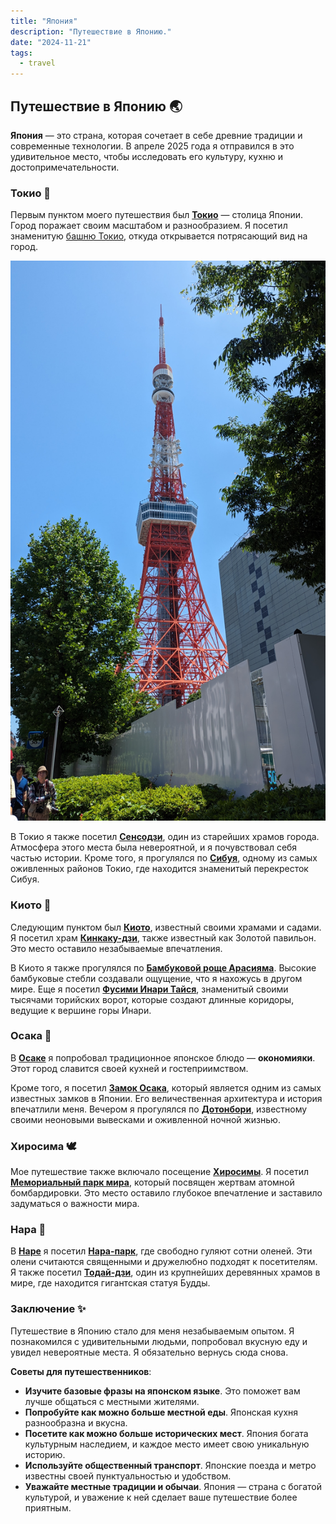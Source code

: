 ```yaml
---
title: "Япония"
description: "Путешествие в Японию."
date: "2024-11-21"
tags:
  - travel
---
```


## Путешествие в Японию 🌏

**Япония** — это страна, которая сочетает в себе древние традиции и современные технологии. В апреле 2025 года я отправился в это удивительное место, чтобы исследовать его культуру, кухню и достопримечательности.

### Токио 🗼

Первым пунктом моего путешествия был **[Токио](https://ru.wikipedia.org/wiki/Токио)** — столица Японии. Город поражает своим масштабом и разнообразием. Я посетил знаменитую [башню Токио](https://ru.wikipedia.org/wiki/Токийская_телебашня), откуда открывается потрясающий вид на город.

![Tokyo Tower](japan1.jpg)

В Токио я также посетил **[Сенсодзи](https://ru.wikipedia.org/wiki/Сэнсо-дзи)**, один из старейших храмов города. Атмосфера этого места была невероятной, и я почувствовал себя частью истории. Кроме того, я прогулялся по **[Сибуя](https://ru.wikipedia.org/wiki/Сибуя_(район))**, одному из самых оживленных районов Токио, где находится знаменитый перекресток Сибуя.

### Киото 🏯

Следующим пунктом был **[Киото](https://ru.wikipedia.org/wiki/Киото)**, известный своими храмами и садами. Я посетил храм **[Кинкаку-дзи](https://ru.wikipedia.org/wiki/Кинкаку-дзи)**, также известный как Золотой павильон. Это место оставило незабываемые впечатления.

В Киото я также прогулялся по **[Бамбуковой роще Арасияма](https://ru.wikipedia.org/wiki/Арасияма)**. Высокие бамбуковые стебли создавали ощущение, что я нахожусь в другом мире. Еще я посетил **[Фусими Инари Тайся](https://ru.wikipedia.org/wiki/Фусими_Инари-тайся)**, знаменитый своими тысячами торийских ворот, которые создают длинные коридоры, ведущие к вершине горы Инари.

### Осака 🍜

В **[Осаке](https://ru.wikipedia.org/wiki/Осака)** я попробовал традиционное японское блюдо — **окономияки**. Этот город славится своей кухней и гостеприимством.

Кроме того, я посетил **[Замок Осака](https://ru.wikipedia.org/wiki/Замок_Осака)**, который является одним из самых известных замков в Японии. Его величественная архитектура и история впечатлили меня. Вечером я прогулялся по **[Дотонбори](https://ru.wikipedia.org/wiki/Дотонбори)**, известному своими неоновыми вывесками и оживленной ночной жизнью.

### Хиросима 🕊️

Мое путешествие также включало посещение **[Хиросимы](https://ru.wikipedia.org/wiki/Хиросима)**. Я посетил **[Мемориальный парк мира](https://ru.wikipedia.org/wiki/Мемориальный_парк_мира)**, который посвящен жертвам атомной бомбардировки. Это место оставило глубокое впечатление и заставило задуматься о важности мира.

### Нара 🦌

В **[Наре](https://ru.wikipedia.org/wiki/Нара)** я посетил **[Нара-парк](https://ru.wikipedia.org/wiki/Нара-парк)**, где свободно гуляют сотни оленей. Эти олени считаются священными и дружелюбно подходят к посетителям. Я также посетил **[Тодай-дзи](https://ru.wikipedia.org/wiki/Тодай-дзи)**, один из крупнейших деревянных храмов в мире, где находится гигантская статуя Будды.

### Заключение ✨

Путешествие в Японию стало для меня незабываемым опытом. Я познакомился с удивительными людьми, попробовал вкусную еду и увидел невероятные места. Я обязательно вернусь сюда снова.

**Советы для путешественников**:
- **Изучите базовые фразы на японском языке**. Это поможет вам лучше общаться с местными жителями.
- **Попробуйте как можно больше местной еды**. Японская кухня разнообразна и вкусна.
- **Посетите как можно больше исторических мест**. Япония богата культурным наследием, и каждое место имеет свою уникальную историю.
- **Используйте общественный транспорт**. Японские поезда и метро известны своей пунктуальностью и удобством.
- **Уважайте местные традиции и обычаи**. Япония — страна с богатой культурой, и уважение к ней сделает ваше путешествие более приятным.
